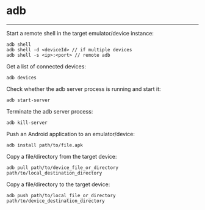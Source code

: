 # adb
---

Start a remote shell in the target emulator/device instance:

    adb shell
    adb shell -d <deviceId> // if multiple devices
    adb shell -s <ip>:<port> // remote adb

Get a list of connected devices:

    adb devices

Check whether the adb server process is running and start it:

    adb start-server

Terminate the adb server process:

    adb kill-server

Push an Android application to an emulator/device:

    adb install path/to/file.apk

Copy a file/directory from the target device:

    adb pull path/to/device_file_or_directory path/to/local_destination_directory

Copy a file/directory to the target device:

    adb push path/to/local_file_or_directory path/to/device_destination_directory

